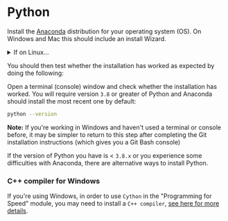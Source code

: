 # Python

Install the [Anaconda](https://www.anaconda.com/distribution/) distribution for your operating system (OS). On Windows and Mac this should include an install Wizard.

<details>
  <summary>If on Linux...</summary><p></p>
  Open a terminal window, go to the place where the file was downloaded and type:

  ```bash
  bash Anaconda3-
  ```

  and then press `Tab`.
  The name of the file you just downloaded should appear.

  Follow the text prompts ensuring that you:

  - agree to the licence
  - prepend `Anaconda` to your `PATH` (this makes the `Anaconda` distribution the default `Python`)

</details><p></p>

You should then test whether the installation has worked as expected by doing the following:

Open a terminal (console) window and check whether the installation has worked. You will require version `3.8` or greater of Python and Anaconda should install the most recent one by default:

```bash
python --version
```

**Note:** If you're working in Windows and haven't used a terminal or console before, it may be simpler to return to this step after completing the Git installation instructions (which gives you a Git Bash console)

If the version of Python you have is < `3.8.x` or you experience some difficulties with Anaconda, there are alternative ways to install Python.

### C++ compiler for Windows

If you're using Windows, in order to use `Cython` in the "Programming for Speed" module, you may need to install a `C++ compiler`, [see here for more details](https://github.com/cython/cython/wiki/CythonExtensionsOnWindows).